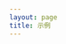 ```yaml
---
layout: page
title: 示例
---
```


<script lang="ts" setup>
import Index from './index.vue'
</script>

<Index />